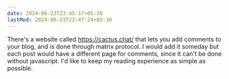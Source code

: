 ```yaml
---
date: 2024-06-23T23:45:17+05:30
lastMod: 2024-06-23T23:47:24+05:30
---
```


There's a website called https://cactus.chat/ that lets you add comments to your blog, and is done through matrix protocol. I would add it someday but each post would have a different page for comments, since it can't be done without javascript. I'd like to keep my reading experience as simple as possible.
